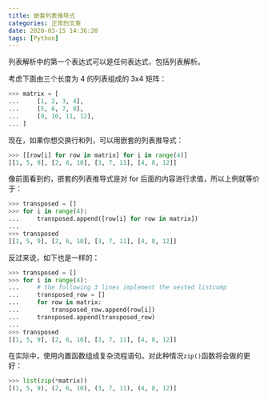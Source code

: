 ```yaml
---
title: 嵌套列表推导式
categories: 正常的文章
date: 2020-03-15 14:36:20
tags: [Python]
---
```


列表解析中的第一个表达式可以是任何表达式，包括列表解析。

考虑下面由三个长度为 4 的列表组成的 3x4 矩阵：

```python
>>> matrix = [
...     [1, 2, 3, 4],
...     [5, 6, 7, 8],
...     [9, 10, 11, 12],
... ]
```

现在，如果你想交换行和列，可以用嵌套的列表推导式：

```python
>>> [[row[i] for row in matrix] for i in range(4)]
[[1, 5, 9], [2, 6, 10], [3, 7, 11], [4, 8, 12]]
```

像前面看到的，嵌套的列表推导式是对 for 后面的内容进行求值，所以上例就等价于：

```python
>>> transposed = []
>>> for i in range(4):
...     transposed.append([row[i] for row in matrix])
...
>>> transposed
[[1, 5, 9], [2, 6, 10], [3, 7, 11], [4, 8, 12]]
```

反过来说，如下也是一样的：

```python
>>> transposed = []
>>> for i in range(4):
...     # the following 3 lines implement the nested listcomp
...     transposed_row = []
...     for row in matrix:
...         transposed_row.append(row[i])
...     transposed.append(transposed_row)
...
>>> transposed
[[1, 5, 9], [2, 6, 10], [3, 7, 11], [4, 8, 12]]
```

在实际中，使用内置函数组成复杂流程语句。对此种情况`zip()`函数将会做的更好：

```python
>>> list(zip(*matrix))
[(1, 5, 9), (2, 6, 10), (3, 7, 11), (4, 8, 12)]
```
